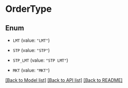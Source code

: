 # OrderType

## Enum


* `LMT` (value: `"LMT"`)

* `STP` (value: `"STP"`)

* `STP_LMT` (value: `"STP LMT"`)

* `MKT` (value: `"MKT"`)


[[Back to Model list]](../README.md#documentation-for-models) [[Back to API list]](../README.md#documentation-for-api-endpoints) [[Back to README]](../README.md)


